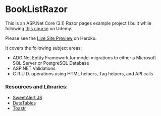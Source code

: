 # BookListRazor

This is an ASP.Net Core (3.1) Razor pages example project I built while following [this course](https://www.udemy.com/course/complete-aspnet-core-21-course/) on Udemy.

Please see the [Live Site Preview](https://wmc-booklist-razor.herokuapp.com/BookList) on Heroku.

It covers the following subject areas:

- ADO.Net Entity Framework for model migrations to either a Microsoft SQL Server or PostgreSQL Database
- ASP.NET Validations
- C.R.U.D. operations using HTML helpers, Tag helpers, and API calls

### Resources and Libraries:

- [SweetAlert JS](https://sweetalert.js.org/)
- [DataTables](https://datatables.net/)
- [Toastr](https://codeseven.github.io/toastr/)